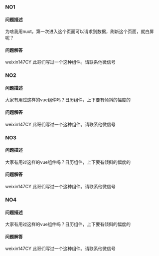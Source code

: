 ### NO1


#### 问题描述
为啥我用nuxt，第一次进入这个页面可以请求到数据，刷新这个页面，就白屏呢？

#### 问题解答
weixin147CY  此哥们写过一个这种组件。请联系他微信号

### NO2


#### 问题描述
大家有用过这样的vue组件吗？日历组件，上下要有倾斜的幅度的

#### 问题解答
weixin147CY  此哥们写过一个这种组件。请联系他微信号


### NO3


#### 问题描述
大家有用过这样的vue组件吗？日历组件，上下要有倾斜的幅度的

#### 问题解答
weixin147CY  此哥们写过一个这种组件。请联系他微信号

### NO4


#### 问题描述
大家有用过这样的vue组件吗？日历组件，上下要有倾斜的幅度的

#### 问题解答
weixin147CY  此哥们写过一个这种组件。请联系他微信号